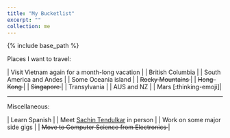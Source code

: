 ```yaml
---
title: "My Bucketlist"
excerpt: ""
collection: me
---
```


{% include base_path %}


Places I want to travel:

| Visit Vietnam again for a month-long vacation |
| British Columbia |
| South America and Andes |
| Some Oceania island |
| <strike> Rocky Mountains </strike> |
| <strike> Hong-Kong </strike> |
| <strike> Singapore </strike> |
| Transylvania |
| AUS and NZ |
| Mars [:thinking-emoji]|


*********************


Miscellaneous:

| Learn Spanish |
| Meet [Sachin Tendulkar](https://en.wikipedia.org/wiki/Sachin_Tendulkar) in person |
| Work on some major side gigs |
| <strike> Move to Computer Science from Electronics </strike> |


